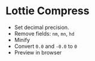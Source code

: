 # Lottie Compress

  * Set decimal precision.
  * Remove fields: `nm`, `mn`, `hd`
  * Minify
  * Convert `0.0` and `-0.0` to `0`
  * Preview in browser
